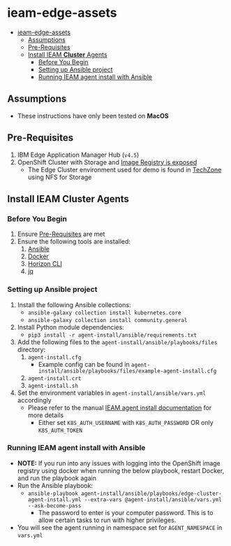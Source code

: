 # ieam-edge-assets

- [ieam-edge-assets](#ieam-edge-assets)
  - [Assumptions](#assumptions)
  - [Pre-Requisites](#pre-requisites)
  - [Install IEAM **Cluster** Agents](#install-ieam-cluster-agents)
    - [Before You Begin](#before-you-begin)
    - [Setting up Ansible project](#setting-up-ansible-project)
    - [Running IEAM agent install with Ansible](#running-ieam-agent-install-with-ansible)

## Assumptions
- These instructions have only been tested on **MacOS**

## Pre-Requisites
1. IBM Edge Application Manager Hub (`v4.5`)
2. OpenShift Cluster with Storage and [Image Registry is exposed](https://docs.openshift.com/container-platform/4.11/registry/securing-exposing-registry.html)
   * The Edge Cluster environment used for demo is found in [TechZone](https://techzone.ibm.com/collection/production-deployment-guides/environments) using NFS for Storage

## Install IEAM **Cluster** Agents
### Before You Begin
1. Ensure [Pre-Requisites](#pre-requisites) are met
2. Ensure the following tools are installed:
   1. [Ansible](https://docs.ansible.com/ansible/latest/installation_guide/intro_installation.html)
   2. [Docker](https://docs.docker.com/engine/install/)
   3. [Horizon CLI](https://www.ibm.com/docs/en/eam/4.5?topic=cli-installing-hzn)
   4. [jq](https://jqlang.github.io/jq/download/)

### Setting up Ansible project
1. Install the following Ansible collections:
   * `ansible-galaxy collection install kubernetes.core`
   * `ansible-galaxy collection install community.general`
2. Install Python module dependencies:
   * `pip3 install -r agent-install/ansible/requirements.txt`
3. Add the following files to the `agent-install/ansible/playbooks/files` directory:
   1. `agent-install.cfg`
      * Example config can be found in `agent-install/ansible/playbooks/files/example-agent-install.cfg`
   2. `agent-install.crt`
   3. `agent-install.sh`
4. Set the environment variables in `agent-install/ansible/vars.yml` accordingly
   * Please refer to the manual [IEAM agent install documentation](https://www.ibm.com/docs/en/eam/4.5?topic=clusters-installing-agent) for more details
     * Either set `K8S_AUTH_USERNAME` with `K8S_AUTH_PASSWORD` OR only `K8S_AUTH_TOKEN`

### Running IEAM agent install with Ansible
* **NOTE:** If you run into any issues with logging into the OpenShift image registry using docker when running the below playbook, restart Docker, and run the playbook again
* Run the Ansible playbook:
    * `ansible-playbook agent-install/ansible/playbooks/edge-cluster-agent-install.yml --extra-vars @agent-install/ansible/vars.yml --ask-become-pass`
      * The password to enter is your computer password. This is to allow certain tasks to run with higher privileges.
* You will see the agent running in namespace set for `AGENT_NAMESPACE` in `vars.yml`